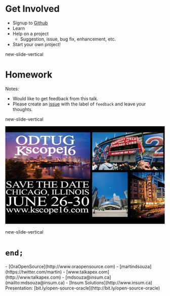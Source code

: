 # Get Involved

- Signup to [<i class="fa fa-github"></i> Github](https://github.com)
- Learn <i class="fa fa-git"></i>
- Help on a project
  - Suggestion, issue, bug fix, enhancement, etc.
- Start your own project!

new-slide-vertical

# Homework

Notes:
- Would like to get feedback from this talk.</br>
- Please create an [issue](https://github.com/martindsouza/pres-open-source-oracle/issues) with the label of `feedback` and leave your thoughts.

new-slide-vertical

[![KScope 16](www/img/kscope16.png)](http://http://kscope16.com/)

new-slide-vertical

# `end;`

<p class="no-bullet"></p>
- <i class="fa fa-home"></i> [OraOpenSource](http://www.oraopensource.com)
- <i class="fa fa-twitter"></i> [martindsouza](https://twitter.com/martin)
- <i class="fa fa-rss"></i> [www.talkapex.com](http://www.talkapex.com)
- <i class="fa fa-envelope-o"></i> [mdsouza@insum.ca](mailto:mdsouza@insum.ca)
- <i class="fa fa-building-o"></i> [Insum Solutions](http://www.insum.ca)

</br>
Presentation: [bit.ly/open-source-oracle](http://bit.ly/open-source-oracle)
